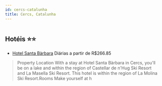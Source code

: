 ```yaml
---
id: cercs-catalunha
title: Cercs, Catalunha
---
```


<center><img src="https://assets.cosmos-data.com/77/4dc337f5808e6d740b5e0d411a032423/136671.jpg" alt="" /></center>


## Hotéis ⭐️⭐️

-    [Hotel Santa Bàrbara](https://www.hurb.com/aud/https://www.hurb.com/hoteis/cercs/hotel-santa-barbara-JNP-JP657382?cmp=18055) Diárias a partir de R$266.85
   > Property Location With a stay at Hotel Santa Bàrbara in Cercs, you&apos;ll be on a lake and within the region of Castellar de n&apos;Hug Ski Resort and La Masella Ski Resort. This hotel is within the region of La Molina Ski Resort.Rooms Make yourself at h
